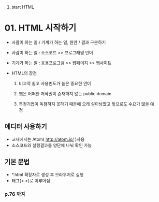 1. start HTML

# 01. HTML 시작하기

- 사람이 하는 일 / 기계가 하는 일, 원인 / 결과 구분하기

- 사람이 하는 일 : 소스코드 >> 프로그래밍 언어

- 기계가 하는 일 : 응용프로그램 >> 웹페이지 >> 웹사이트

- HTML의 장점

    1. 비교적 쉽고 사용빈도가 높은 중요한 언어

    2. 웹은 어떠한 저작권이 존재하지 않는 public domain

    3. 특정기업이 독점하지 못하기 때문에 오래 살아남았고 앞으로도 수요가 많을 예정

## 에디터 사용하기

- 교재에서는 Atom( http://atom.io/ )사용
- 소스코드와 실행결과를 양단에 나눠 확인 가능

## 기본 문법

- *.html 확장자로 생성 후 브라우저로 실행
- 태그(< >)로 이루어짐

### p.76 까지